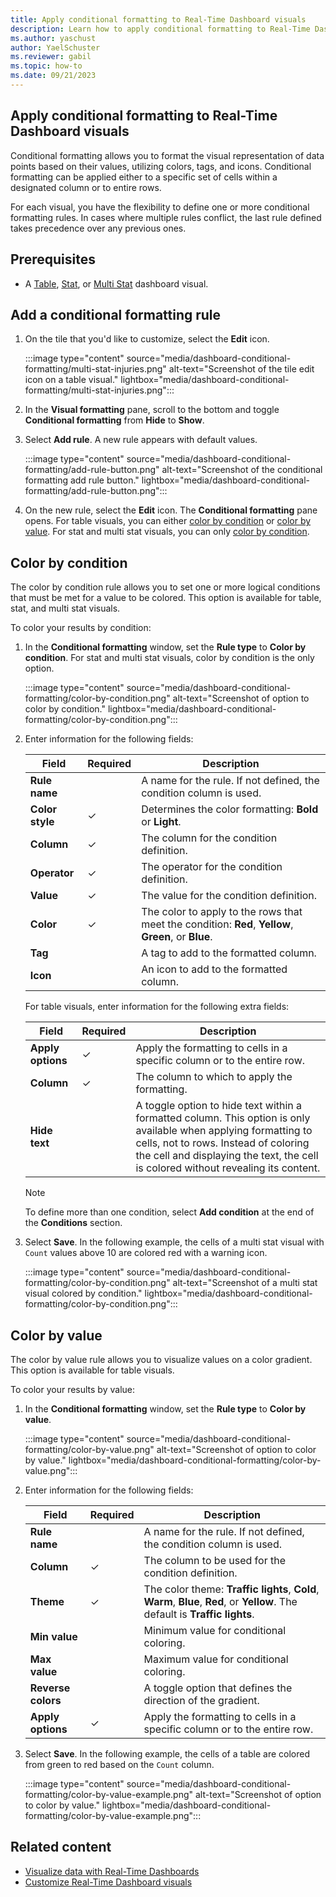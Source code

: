 ```yaml
---
title: Apply conditional formatting to Real-Time Dashboard visuals
description: Learn how to apply conditional formatting to Real-Time Dashboard visuals.
ms.author: yaschust
author: YaelSchuster
ms.reviewer: gabil
ms.topic: how-to
ms.date: 09/21/2023
---
```


## Apply conditional formatting to Real-Time Dashboard visuals

Conditional formatting allows you to format the visual representation of data points based on their values, utilizing colors, tags, and icons. Conditional formatting can be applied either to a specific set of cells within a designated column or to entire rows.

For each visual, you have the flexibility to define one or more conditional formatting rules. In cases where multiple rules conflict, the last rule defined takes precedence over any previous ones.

## Prerequisites

* A [Table](customize-dashboard-visuals.md#table), [Stat](customize-dashboard-visuals.md#stat), or [Multi Stat](customize-dashboard-visuals.md#multi-stat) dashboard visual.

## Add a conditional formatting rule

1. On the tile that you'd like to customize, select the **Edit** icon.

    :::image type="content" source="media/dashboard-conditional-formatting/multi-stat-injuries.png" alt-text="Screenshot of the tile edit icon on a table visual." lightbox="media/dashboard-conditional-formatting/multi-stat-injuries.png":::

1. In the **Visual formatting** pane, scroll to the bottom and toggle **Conditional formatting** from **Hide** to **Show**.

1. Select **Add rule**. A new rule appears with default values.

    :::image type="content" source="media/dashboard-conditional-formatting/add-rule-button.png" alt-text="Screenshot of the conditional formatting add rule button." lightbox="media/dashboard-conditional-formatting/add-rule-button.png":::

1. On the new rule, select the **Edit** icon. The **Conditional formatting** pane opens. For table visuals, you can either [color by condition](#color-by-condition) or [color by value](#color-by-value). For stat and multi stat visuals, you can only [color by condition](#color-by-condition).

## Color by condition

The color by condition rule allows you to set one or more logical conditions that must be met for a value to be colored. This option is available for table, stat, and multi stat visuals.

To color your results by condition:

1. In the **Conditional formatting** window, set the **Rule type** to **Color by condition**. For stat and multi stat visuals, color by condition is the only option.

    :::image type="content" source="media/dashboard-conditional-formatting/color-by-condition.png" alt-text="Screenshot of option to color by condition." lightbox="media/dashboard-conditional-formatting/color-by-condition.png":::

1. Enter information for the following fields:

    | Field | Required | Description |
    |--|--|--|
    | **Rule name** |  | A name for the rule. If not defined, the condition column is used. |
    | **Color style** | &check; | Determines the color formatting: **Bold** or **Light**. |
    | **Column** | &check; | The column for the condition definition. |
    | **Operator** | &check; | The operator for the condition definition. |
    | **Value** | &check; | The value for the condition definition. |
    | **Color** | &check; | The color to apply to the rows that meet the condition: **Red**, **Yellow**, **Green**, or **Blue**. |
    | **Tag** |  | A tag to add to the formatted column. |
    | **Icon** |  | An icon to add to the formatted column. |

    For table visuals, enter information for the following extra fields:

    | Field | Required | Description |
    |--|--|--|
    | **Apply options** | &check; | Apply the formatting to cells in a specific column or to the entire row. |
    | **Column**| &check; | The column to which to apply the formatting.|
    | **Hide text** | | A toggle option to hide text within a formatted column. This option is only available when applying formatting to cells, not to rows. Instead of coloring the cell and displaying the text, the cell is colored without revealing its content.|

    > [!NOTE]
    > To define more than one condition, select **Add condition** at the end of the **Conditions** section.

1. Select **Save**. In the following example, the cells of a multi stat visual with `Count` values above 10 are colored red with a warning icon.

    :::image type="content" source="media/dashboard-conditional-formatting/color-by-condition.png" alt-text="Screenshot of a multi stat visual colored by condition." lightbox="media/dashboard-conditional-formatting/color-by-condition.png":::

## Color by value

The color by value rule allows you to visualize values on a color gradient. This option is available for table visuals.

To color your results by value:

1. In the **Conditional formatting** window, set the **Rule type** to **Color by value**.

    :::image type="content" source="media/dashboard-conditional-formatting/color-by-value.png" alt-text="Screenshot of option to color by value." lightbox="media/dashboard-conditional-formatting/color-by-value.png":::

1. Enter information for the following fields:
   
    | Field | Required | Description |
    |--|--|--|
    | **Rule name** |  | A name for the rule. If not defined, the condition column is used. |
    | **Column** | &check; | The column to be used for the condition definition. |
    | **Theme** | &check; | The color theme: **Traffic lights**, **Cold**, **Warm**, **Blue**, **Red**, or **Yellow**. The default is **Traffic lights**. |
    | **Min value** |  | Minimum value for conditional coloring. |
    | **Max value** |  | Maximum value for conditional coloring. |
    | **Reverse colors** |  | A toggle option that defines the direction of the gradient. |
    | **Apply options** | &check; | Apply the formatting to cells in a specific column or to the entire row. |

1. Select **Save**. In the following example, the cells of a table are colored from green to red based on the `Count` column.

    :::image type="content" source="media/dashboard-conditional-formatting/color-by-value-example.png" alt-text="Screenshot of option to color by value." lightbox="media/dashboard-conditional-formatting/color-by-value-example.png":::

## Related content

* [Visualize data with Real-Time Dashboards](real-time-dashboards.md)
* [Customize Real-Time Dashboard visuals](customize-dashboard-visuals.md)
